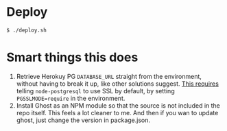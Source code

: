 # Deploy

```
$ ./deploy.sh

```


# Smart things this does
1. Retrieve Herokuy PG `DATABASE_URL` straight from the environment, without
   having to break it up, like other solutions suggest. [This requires](https://github.com/brianc/node-postgres/issues/575)
   telling `node-postgresql` to use SSL by default, by setting
   `PGSSLMODE=require` in the environment.
2. Install Ghost as an NPM module so that the source is not included in the
   repo itself. This feels a lot cleaner to me. And then if you wan to update
   ghost, just change the version in package.json.
